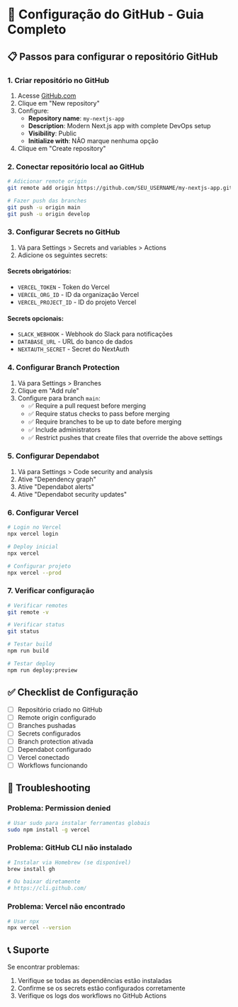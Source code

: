 # 🚀 Configuração do GitHub - Guia Completo

## 📋 Passos para configurar o repositório GitHub

### 1. Criar repositório no GitHub

1. Acesse [GitHub.com](https://github.com)
2. Clique em "New repository"
3. Configure:
   - **Repository name**: `my-nextjs-app`
   - **Description**: Modern Next.js app with complete DevOps setup
   - **Visibility**: Public
   - **Initialize with**: NÃO marque nenhuma opção
4. Clique em "Create repository"

### 2. Conectar repositório local ao GitHub

```bash
# Adicionar remote origin
git remote add origin https://github.com/SEU_USERNAME/my-nextjs-app.git

# Fazer push das branches
git push -u origin main
git push -u origin develop
```

### 3. Configurar Secrets no GitHub

1. Vá para Settings > Secrets and variables > Actions
2. Adicione os seguintes secrets:

#### Secrets obrigatórios:

- `VERCEL_TOKEN` - Token do Vercel
- `VERCEL_ORG_ID` - ID da organização Vercel
- `VERCEL_PROJECT_ID` - ID do projeto Vercel

#### Secrets opcionais:

- `SLACK_WEBHOOK` - Webhook do Slack para notificações
- `DATABASE_URL` - URL do banco de dados
- `NEXTAUTH_SECRET` - Secret do NextAuth

### 4. Configurar Branch Protection

1. Vá para Settings > Branches
2. Clique em "Add rule"
3. Configure para branch `main`:
   - ✅ Require a pull request before merging
   - ✅ Require status checks to pass before merging
   - ✅ Require branches to be up to date before merging
   - ✅ Include administrators
   - ✅ Restrict pushes that create files that override the above settings

### 5. Configurar Dependabot

1. Vá para Settings > Code security and analysis
2. Ative "Dependency graph"
3. Ative "Dependabot alerts"
4. Ative "Dependabot security updates"

### 6. Configurar Vercel

```bash
# Login no Vercel
npx vercel login

# Deploy inicial
npx vercel

# Configurar projeto
npx vercel --prod
```

### 7. Verificar configuração

```bash
# Verificar remotes
git remote -v

# Verificar status
git status

# Testar build
npm run build

# Testar deploy
npm run deploy:preview
```

## ✅ Checklist de Configuração

- [ ] Repositório criado no GitHub
- [ ] Remote origin configurado
- [ ] Branches pushadas
- [ ] Secrets configurados
- [ ] Branch protection ativada
- [ ] Dependabot configurado
- [ ] Vercel conectado
- [ ] Workflows funcionando

## 🔧 Troubleshooting

### Problema: Permission denied

```bash
# Usar sudo para instalar ferramentas globais
sudo npm install -g vercel
```

### Problema: GitHub CLI não instalado

```bash
# Instalar via Homebrew (se disponível)
brew install gh

# Ou baixar diretamente
# https://cli.github.com/
```

### Problema: Vercel não encontrado

```bash
# Usar npx
npx vercel --version
```

## 📞 Suporte

Se encontrar problemas:

1. Verifique se todas as dependências estão instaladas
2. Confirme se os secrets estão configurados corretamente
3. Verifique os logs dos workflows no GitHub Actions
